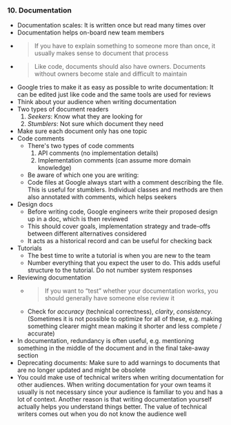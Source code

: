 ### 10. Documentation

- Documentation scales: It is written once but read many times over
- Documentation helps on-board new team members
- > If you have to explain something to someone more than once, it usually makes sense to document that process
- > Like code, documents should also have owners. Documents without owners become stale and difficult to maintain
- Google tries to make it as easy as possible to write documentation: It can be edited just like code and the same tools are used for reviews
- Think about your audience when writing documentation
- Two types of document readers
	1. *Seekers*: Know what they are looking for
	2. *Stumblers*: Not sure which document they need
- Make sure each document only has one topic
- Code comments
	- There's two types of code comments
		1. API comments (no implementation details)
		2. Implementation comments (can assume more domain knowledge)
	- Be aware of which one you are writing:
	- Code files at Google always start with a comment describing the file. This is useful for stumblers. Individual classes and methods are then also annotated with comments, which helps seekers
- Design docs
	- Before writing code, Google engineers write their proposed design up in a doc, which is then reviewed
	- This should cover goals, implementation strategy and trade-offs between different alternatives considered
	- It acts as a historical record and can be useful for checking back
- Tutorials
	- The best time to write a tutorial is when you are new to the team
	- Number everything that you expect the user to do. This adds useful structure to the tutorial. Do not number system responses
- Reviewing documentation
	- > If you want to “test” whether your documentation works, you should generally have someone else review it
	- Check for *accuracy* (technical correctness), *clarity*, *consistency*. (Sometimes it is not possible to optimize for all of these, e.g. making something clearer might mean making it shorter and less complete / accurate)
- In documentation, redundancy is often useful, e.g. mentioning something in the middle of the document and in the final take-away section
- Deprecating documents: Make sure to add warnings to documents that are no longer updated and might be obsolete
- You could make use of technical writers when writing documentation for other audiences. When writing documentation for your own teams it usually is not necessary since your audience is familiar to you and has a lot of context. Another reason is that writing documentation yourself actually helps you understand things better. The value of technical writers comes out when you do not know the audience well
